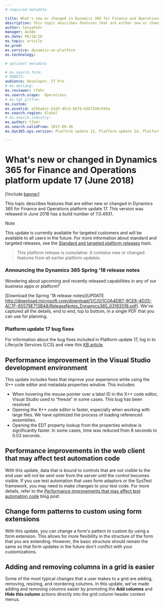 ```yaml
---
# required metadata

title: What's new or changed in Dynamics 365 for Finance and Operations platform update 17 (June 2018)
description: This topic describes features that are either new or changed in Dynamics 365 for Finance and Operation platform update 17. This version was released in June 2018.
author: tonyafehr
manager: AnnBe
ms.date: 06/18/18
ms.topic: article
ms.prod: 
ms.service: dynamics-ax-platform
ms.technology: 

# optional metadata

# ms.search.form: 
# ROBOTS: 
audience: Developer, IT Pro
# ms.devlang: 
ms.reviewer: tfehr
ms.search.scope:  Operations
# ms.tgt_pltfrm: 
ms.custom: 
ms.assetid: a765a61c-52d3-45c5-b578-63b7249c592a
ms.search.region: Global
# ms.search.industry: 
ms.author: tfehr
ms.search.validFrom: 2017-09-30 
ms.dyn365.ops.version: Platform update 13, Platform update 14, Platform update 15

---
```

# What's new or changed in Dynamics 365 for Finance and Operations platform update 17 (June 2018)

[!include [banner](../includes/banner.md)]

This topic describes features that are either new or changed in Dynamics 365 for Finance and Operations platform update 17. This version was released in June 2018 has a build number of 7.0.4931.

> [!NOTE]
> This update is currently available for targeted customers and will be available to all users in the future. For more information about standard and targeted releases, see the [Standard and targeted platform releases](https://docs.microsoft.com/en-us/dynamics365/unified-operations/fin-and-ops/get-started/public-preview-releases) topic.

> This platform release is cumulative. It contains new or changed features from all earlier platform updates.

### Announcing the Dynamics 365 Spring '18 release notes
Wondering about upcoming and recently released capabilities in any of our business apps or platform? 

[Download the Spring '18 release notes](UPDATE http://download.microsoft.com/download/1/C/0/1C0A4DB7-9CE8-4D25-AC7F-65579E713BA8/ReleaseNotes_Dynamics365_03192018.pdf). We've captured all the details, end to end, top to bottom, in a single PDF that you can use for planning. 

### Platform update 17 bug fixes
For information about the bug fixes included in Platform update 17, log in to Lifecycle Services (LCS) and view this [KB article](https://go.microsoft.com/fwlink/?linkid=869898).

## Performance improvement in the Visual Studio development environment
This update includes fixes that improve your experience while using the X++ code editor and metadata properties
window. This includes:

- When hovering the mouse pointer over a label ID in the X++ code editor, Visual Studio used to “freeze” in
some cases. This bug has been resolved.
- Opening the X++ code editor is faster, especially when working with large files. We have optimized the
process of loading referenced assemblies.
- Opening the EDT property lookup from the properties window is significantly faster. In some cases, time was
reduced from 8 seconds to 0.03 seconds.

## Performance improvements in the web client that may affect test automation code
With this update, data that is bound to controls that are not visible to the end user will not be sent over from the
server until the control becomes visible. If you use test automation that uses form adaptors or the SysTest framework,
you may need to make changes to your test code. For more details, refer to the [Performance improvements that may
affect test automation code](https://community.dynamics.com/ax/b/newdynamicsax/archive/2018/05/08/performance-improvements-that-may-break-automated-test-code) blog post.

## Change form patterns to custom using form extensions
With this update, you can change a form's pattern to custom by using a form extension. This allows for more
flexibility in the structure of the form that you are extending. However, the basic structure should remain the same so
that form updates in the future don't conflict with your customizations.

## Adding and removing columns in a grid is easier
Some of the most typical changes that a user makes to a grid are adding, removing, resizing, and reordering
columns. In this update, we’ve made adding and removing columns easier by promoting the **Add columns** and **Hide
this column** actions directly into the grid column header context menus.
